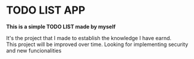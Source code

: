 <h1>TODO LIST APP</h1>

<strong>This is a simple TODO LIST made by myself</strong>
<p>It's the project that I made to establish the knowledge I have earnd.<br>This project will be improved over time. Looking for implementing security and new funcionalities</p>
